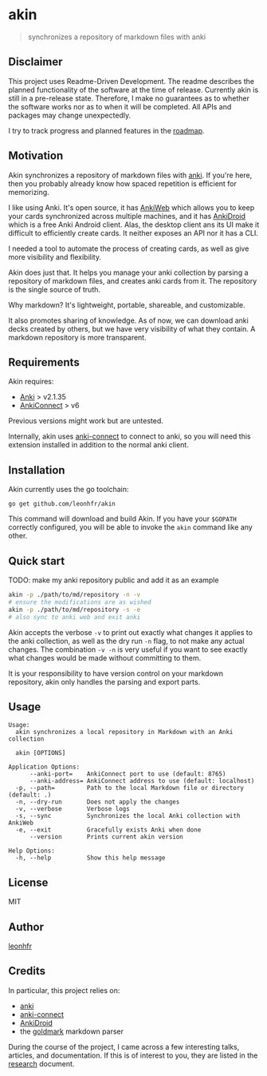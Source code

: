 # akin

> synchronizes a repository of markdown files with anki

## Disclaimer

This project uses Readme-Driven Development. The readme describes the planned functionality of the software at the time of release. Currently akin is still in a pre-release state. Therefore, I make no guarantees as to whether the software works nor as to when it will be completed. All APIs and packages may change unexpectedly. 

I try to track progress and planned features in the [roadmap](./docs/ROADMAP.md).

## Motivation

Akin synchronizes a repository of markdown files with [anki](https://github.com/ankitects/anki). If you're here, then you probably already know how spaced repetition is efficient for memorizing. 

I like using Anki. It's open source, it has [AnkiWeb](https://ankiweb.net) which allows you to keep your cards synchronized across multiple machines, and it has [AnkiDroid](https://github.com/ankidroid/Anki-Android) which is a free Anki Android client. Alas, the desktop client ans its UI make it difficult to efficiently create cards. It neither exposes an API nor it has a CLI.

I needed a tool to automate the process of creating cards, as well as give more visibility and flexibility.

Akin does just that. It helps you manage your anki collection by parsing a repository of markdown files, and creates anki cards from it. The repository is the single source of truth.

Why markdown? It's lightweight, portable, shareable, and customizable.

It also promotes sharing of knowledge. As of now, we can download anki decks created by others, but we have very visibility of what they contain. A markdown repository is more transparent.

## Requirements

Akin requires:

- [Anki](https://github.com/ankitects/anki) > v2.1.35
- [AnkiConnect](https://github.com/FooSoft/anki-connect/) > v6

Previous versions might work but are untested.

Internally, akin uses [anki-connect](https://github.com/FooSoft/anki-connect/) to connect to anki, so you will need this extension installed in addition to the normal anki client.

## Installation

Akin currently uses the go toolchain:

```shell
go get github.com/leonhfr/akin
```

This command will download and build Akin. If you have your `$GOPATH` correctly configured, you will be able to invoke the `akin` command like any other.

## Quick start

TODO: make my anki repository public and add it as an example

```sh
akin -p ./path/to/md/repository -n -v
# ensure the modifications are as wished
akin -p ./path/to/md/repository -s -e
# also sync to anki web and exit anki
```

Akin accepts the verbose `-v` to print out exactly what changes it applies to the anki collection, as well as the dry run `-n` flag, to not make any actual changes. The combination `-v -n` is very useful if you want to see exactly what changes would be made without committing to them.

It is your responsibility to have version control on your markdown repository, akin only handles the parsing and export parts.

## Usage

```
Usage:
  akin synchronizes a local repository in Markdown with an Anki collection

  akin [OPTIONS]

Application Options:
      --anki-port=    AnkiConnect port to use (default: 8765)
      --anki-address= AnkiConnect address to use (default: localhost)
  -p, --path=         Path to the local Markdown file or directory (default: .)
  -n, --dry-run       Does not apply the changes
  -v, --verbose       Verbose logs
  -s, --sync          Synchronizes the local Anki collection with AnkiWeb
  -e, --exit          Gracefully exists Anki when done
      --version       Prints current akin version

Help Options:
  -h, --help          Show this help message
```

## License

MIT

## Author

[leonhfr](https://github.com/leonhfr)

## Credits

In particular, this project relies on:
- [anki](https://github.com/ankitects/anki)
- [anki-connect](https://github.com/FooSoft/anki-connect/)
- [AnkiDroid](https://github.com/ankidroid/Anki-Android)
- the [goldmark](https://github.com/yuin/goldmark) markdown parser

During the course of the project, I came across a few interesting talks, articles, and documentation. If this is of interest to you, they are listed in the [research](./docs/RESEARCH.md) document.